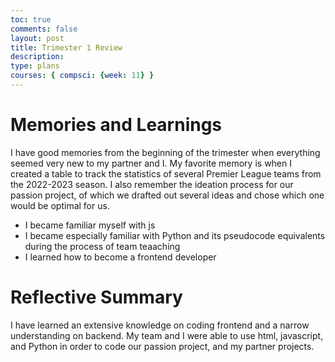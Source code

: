 ```yaml
---
toc: true
comments: false
layout: post
title: Trimester 1 Review
description: 
type: plans
courses: { compsci: {week: 11} }
---
```


# Memories and Learnings
I have good memories from the beginning of the trimester when everything seemed very new to my partner and I. My favorite memory is when I created a table to track the statistics of several Premier League teams from the 2022-2023 season. I also remember the ideation process for our passion project, of which we drafted out several ideas and chose which one would be optimal for us.
- I became familiar myself with js
- I became especially familiar with Python and its pseudocode equivalents during the process of team teaaching
- I learned how to become a frontend developer

# Reflective Summary
I have learned an extensive knowledge on coding frontend and a narrow understanding on backend. My team and I were able to use html, javascript, and Python in order to code our passion project, and my partner projects.